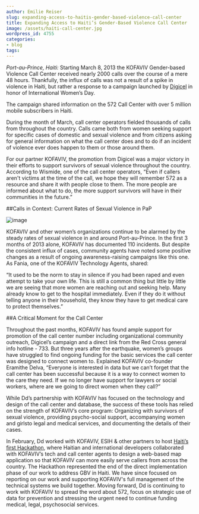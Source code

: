 ```yaml
---
author: Emilie Reiser
slug: expanding-access-to-haitis-gender-based-violence-call-center
title: Expanding Access to Haiti’s Gender-Based Violence Call Center
image: /assets/haiti-call-center.jpg
wordpress_id: 4755
categories:
- blog
tags:
---
```

_Port-au-Prince, Haiti:_ Starting March 8, 2013 the KOFAVIV Gender-based Violence Call Center received nearly 2000 calls over the course of a mere 48 hours. Thankfully, the influx of calls was not a result of a spike in violence in Haiti, but rather a response to a campaign launched by [Digicel](http://www.digicelgroup.com/) in honor of International Women’s Day.

The campaign shared information on the 572 Call Center with over 5 million mobile subscribers in Haiti.

During the month of March, call center operators fielded thousands of calls from throughout the country. Calls came both from women seeking support for specific cases of domestic and sexual violence and from citizens asking for general information on what the call center does and to do if an incident of violence ever does happen to them or those around them.

For our partner KOFAVIV, the promotion from Digicel was a major victory in their efforts to support survivors of sexual violence throughout the country. According to Wismide, one of the call center operators, “Even if callers aren't victims at the time of the call, we hope they will remember 572 as a resource and share it with people close to them. The more people are informed about what to do, the more support survivors will have in their communities in the future.”

##Calls in Context: Current Rates of Sexual Violence in PaP

![image](http://farm9.staticflickr.com/8119/8758626267_be595757a5_z.jpg)

KOFAVIV and other women’s organizations continue to be alarmed by the steady rates of sexual violence in and around Port-au-Prince. In the first 3 months of 2013 alone, KOFAVIV has documented 110 incidents. But despite the consistent influx of cases, community agents have noted some positive changes as a result of ongoing awareness-raising campaigns like this one. As Fania, one of the KOFAVIV Technology Agents, shared:

“It used to be the norm to stay in silence if you had been raped and even attempt to take your own life. This is still a common thing but little by little we are seeing that more women are reaching out and seeking help. Many already know to get to the hospital immediately. Even if they do it without telling anyone in their household, they know they have to get medical care to protect themselves.”

##A Critical Moment for the Call Center

Throughout the past months, KOFAVIV has found ample support for promotion of the call center number including organizational community outreach, Digicel’s campaign and a direct link from the Red Cross general info hotline - 733. But three years after the earthquake, women’s groups have struggled to find ongoing funding for the basic services the call center was designed to connect women to. Explained KOFAVIV co-founder Eramithe Delva, “Everyone is interested in data but we can’t forget that the call center has been successful because it is a way to connect women to the care they need. If we no longer have support for lawyers or social workers, where are we going to direct women when they call?”

While Dd’s partnership with KOFAVIV has focused on the technology and design of the call center and database, the success of these tools has relied on the strength of KOFAVIV’s core program: Organizing with survivors of sexual violence, providing psycho-social support, accompanying women and girlsto legal and medical services, and documenting the details of their cases.

In February, Dd worked with KOFAVIV, ESIH & other partners to host [Haiti’s first Hackathon](http://digital-democracy.org/2013/01/31/first-hackathon-to-be-held-in-haiti-cross-cultural-collaboration-to-create-community-driven-solutions/), where Haitian and international developers collaborated with KOFAVIV’s tech and call center agents to design a web-based map application so that KOFAVIV can more easily serve callers from across the country. The Hackathon represented the end of the direct implementation phase of our work to address GBV in Haiti. We have since focused on reporting on our work and supporting KOFAVIV's full management of the technical systems we build together. Moving forward, Dd is continuing to work with KOFAVIV to spread the word about 572, focus on strategic use of data for prevention and stressing the urgent need to continue funding medical, legal, psychosocial services.
